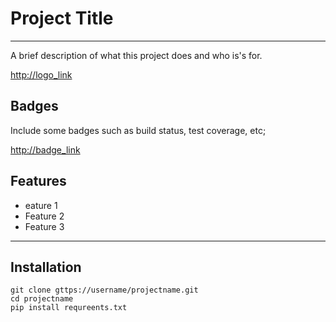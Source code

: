 # Project Title
----------------
A brief description of what this project does and who is's for.

<http://logo_link>

## Badges
Include some badges such as build status, test coverage, etc;

<http://badge_link>

## Features
- eature 1
- Feature 2
- Feature 3

----------------
## Installation

    git clone gttps://username/projectname.git
    cd projectname
    pip install requreents.txt


